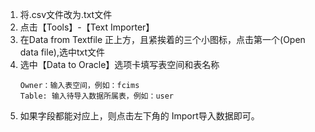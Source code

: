 1. 将.csv文件改为.txt文件
2. 点击【Tools】-【Text Importer】
3. 在Data from Textfile 正上方，且紧挨着的三个小图标，点击第一个(Open data file),选中txt文件
4. 选中【Data to Oracle】选项卡填写表空间和表名称
    ```
    Owner：输入表空间，例如：fcims
    Table: 输入待导入数据所属表，例如：user
    ```
5. 如果字段都能对应上，则点击左下角的 Import导入数据即可。

